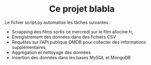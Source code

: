 # <center> **Ce projet blabla**

Le fichier script.py automatise les tâches suivantes :
- Scrapping des films sortis ce mercredi sur le film allocine.fr,
- Enregistrement des données dans des fichiers CSV
- Requêtes sur l'API publique OMDB pour collecter des informations supplémentaires,
- Aggrégation et nettoyage des données
- Insertion des données dans les bases MySQL et MongoDB
